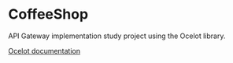 # CoffeeShop

API Gateway implementation study project using the Ocelot library.

[Ocelot documentation](https://ocelot.readthedocs.io/en/latest/introduction/gettingstarted.html)

